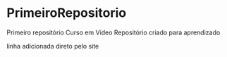 # PrimeiroRepositorio
 Primeiro repositório Curso em Vídeo
 Repositório criado para aprendizado
 
 linha adicionada direto pelo site
